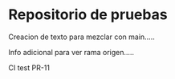 # Repositorio de pruebas

Creacion de texto para mezclar con main.....

Info adicional para ver rama origen.....

CI test PR-11